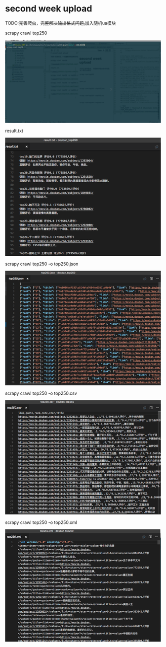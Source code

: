 # second week upload

TODO:完善爬虫，<del>完整解决输出格式问题,</del>加入随机ua模块

scrapy crawl top250

![terminal](https://github.com/livexia/douban_top250/blob/master/screenshots/run.gif)

result.txt

![result](https://github.com/livexia/douban_top250/blob/master/screenshots/result.png)

scrapy crawl top250 -o top250.json

![json](https://github.com/livexia/douban_top250/blob/master/screenshots/json.png)

scrapy crawl top250 -o top250.csv

![csv](https://github.com/livexia/douban_top250/blob/master/screenshots/csv.png)

scrapy crawl top250 -o top250.xml

![xml](https://github.com/livexia/douban_top250/blob/master/screenshots/xml.png)

